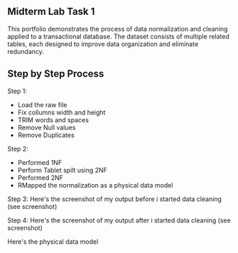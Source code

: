 ## Midterm Lab Task 1
This portfolio demonstrates the process of data normalization and cleaning applied to a transactional database. The dataset consists of multiple related tables, each designed to improve data organization and eliminate redundancy.

## Step by Step Process
Step 1:
- Load the raw file
- Fix collumns width and height
- TRIM words and spaces
- Remove Null values
- Remove Duplicates

Step 2:
- Performed 1NF
- Perform Tablet spilt using 2NF
- Performed 2NF
- RMapped the normalization as a physical data model


Step 3: Here's the screenshot of my output before i started data cleaning (see screenshot)


Step 4: Here's the screenshot of my output after i started data cleaning (see screenshot)



Here's the physical data model
